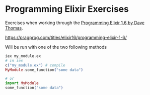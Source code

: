 # Programming Elixir Exercises
Exercises when working through the [Programming Elixir 1.6 by Dave Thomas](https://pragprog.com/titles/elixir16/programming-elixir-1-6/).

https://pragprog.com/titles/elixir16/programming-elixir-1-6/


Will be run with one of the two following methods

```elixir
iex my_module.ex
# in iex
c("my_module.ex") # compile
MyModule.some_function("some data")

# or
import MyModule
some_function("some data")
```


